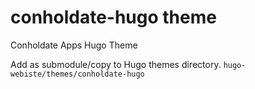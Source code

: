 # conholdate-hugo theme
Conholdate Apps Hugo Theme

Add as submodule/copy to Hugo themes directory.
`hugo-webiste/themes/conholdate-hugo`
